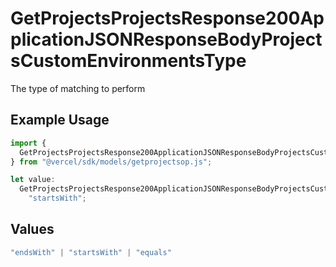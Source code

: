 # GetProjectsProjectsResponse200ApplicationJSONResponseBodyProjectsCustomEnvironmentsType

The type of matching to perform

## Example Usage

```typescript
import {
  GetProjectsProjectsResponse200ApplicationJSONResponseBodyProjectsCustomEnvironmentsType,
} from "@vercel/sdk/models/getprojectsop.js";

let value:
  GetProjectsProjectsResponse200ApplicationJSONResponseBodyProjectsCustomEnvironmentsType =
    "startsWith";
```

## Values

```typescript
"endsWith" | "startsWith" | "equals"
```